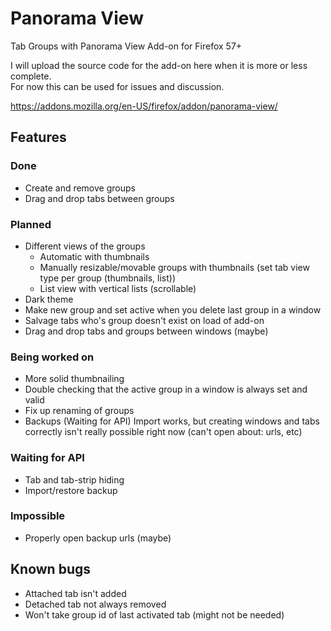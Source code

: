 # Panorama View
Tab Groups with Panorama View Add-on for Firefox 57+

I will upload the source code for the add-on here when it is more or less complete.  
For now this can be used for issues and discussion.

https://addons.mozilla.org/en-US/firefox/addon/panorama-view/

## Features

### Done
- Create and remove groups
- Drag and drop tabs between groups

### Planned
- Different views of the groups
  - Automatic with thumbnails
  - Manually resizable/movable groups with thumbnails (set tab view type per group (thumbnails, list))
  - List view with vertical lists (scrollable)
- Dark theme
- Make new group and set active when you delete last group in a window
- Salvage tabs who's group doesn't exist on load of add-on
- Drag and drop tabs and groups between windows (maybe)

### Being worked on
- More solid thumbnailing
- Double checking that the active group in a window is always set and valid
- Fix up renaming of groups
- Backups (Waiting for API) Import works, but creating windows and tabs correctly isn't really possible right now (can't open about: urls, etc)

### Waiting for API
- Tab and tab-strip hiding
- Import/restore backup

### Impossible
- Properly open backup urls (maybe)

## Known bugs
- Attached tab isn't added
- Detached tab not always removed
- Won't take group id of last activated tab (might not be needed)
